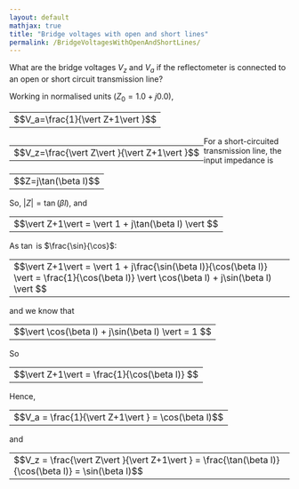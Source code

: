 ```yaml
---
layout: default
mathjax: true
title: "Bridge voltages with open and short lines"
permalink: /BridgeVoltagesWithOpenAndShortLines/
---
```

What are the bridge voltages $V_z$ and $V_a$ if the reflectometer is connected to an open or short circuit transmission line?

Working in normalised units ($Z_0=1.0+j0.0$),

<div class='equation'>
  <table style='border:none;'><tr><td style='border:none;'>$$V_a=\frac{1}{\vert Z+1\vert }$$</td></tr></table>
</div>
<div  style='float:left'>
  <table style='border:none;'><tr><td style='border:none;'>$$V_z=\frac{\vert Z\vert }{\vert Z+1\vert }$$</td></tr></table>
</div>

For a short-circuited transmission line, the input impedance is
<div class='equation'>
  <table style='border:none;'><tr><td style='border:none;'>$$Z=j\tan(\beta l)$$</td></tr></table>
</div>

So, $\vert Z \vert = \tan(\beta l)$, and 

<div class='equation'>
  <table style='border:none;'><tr><td style='border:none;'>$$\vert Z+1\vert = \vert 1 + j\tan(\beta l) \vert  $$</td></tr></table>
</div>

As $\tan$ is $\frac{\sin}{\cos}$:

<div class='equation'>
  <table style='border:none;'><tr><td style='border:none;'>$$\vert Z+1\vert = \vert 1 + j\frac{\sin(\beta l)}{\cos(\beta l)} \vert = \frac{1}{\cos(\beta l)} \vert \cos(\beta l) + j\sin(\beta l) \vert  $$</td></tr></table>
</div>

and we know that

<div class='equation'>
  <table style='border:none;'><tr><td style='border:none;'>$$\vert \cos(\beta l) + j\sin(\beta l) \vert = 1  $$</td></tr></table>
</div>

So

<div class='equation'>
  <table style='border:none;'><tr><td style='border:none;'>$$\vert Z+1\vert = \frac{1}{\cos(\beta l)}  $$</td></tr></table>
</div>

Hence, 

<div class='equation'>
  <table style='border:none;'><tr><td style='border:none;'>$$V_a = \frac{1}{\vert Z+1\vert } = \cos(\beta l)$$</td></tr></table>
</div>

and

<div class='equation'>
  <table style='border:none;'><tr><td style='border:none;'>$$V_z = \frac{\vert Z\vert }{\vert Z+1\vert } = \frac{\tan(\beta l)}{\cos(\beta l)} = \sin(\beta l)$$</td></tr></table>
</div>

</div>

<div  style='clear:both'></div>
